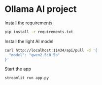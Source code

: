 # Ollama AI project
Install the requirements
```bash
pip install -r requirements.txt
```

Install the light AI model
```bash
curl http://localhost:11434/api/pull -d '{
  "model": "qwen2.5:0.5b"
}'
```

Start the app 
```bash
streamlit run app.py
```